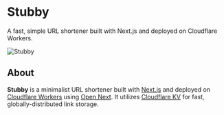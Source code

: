# Stubby

A fast, simple URL shortener built with Next.js and deployed on Cloudflare Workers.

![Stubby](https://stbby.link/XRsGkr)

## About

**Stubby** is a minimalist URL shortener built with [Next.js](https://nextjs.org/) and deployed on [Cloudflare Workers](https://workers.cloudflare.com/) using [Open Next](https://open-next.js.org/). It utilizes [Cloudflare KV](https://developers.cloudflare.com/kv/) for fast, globally-distributed link storage.
